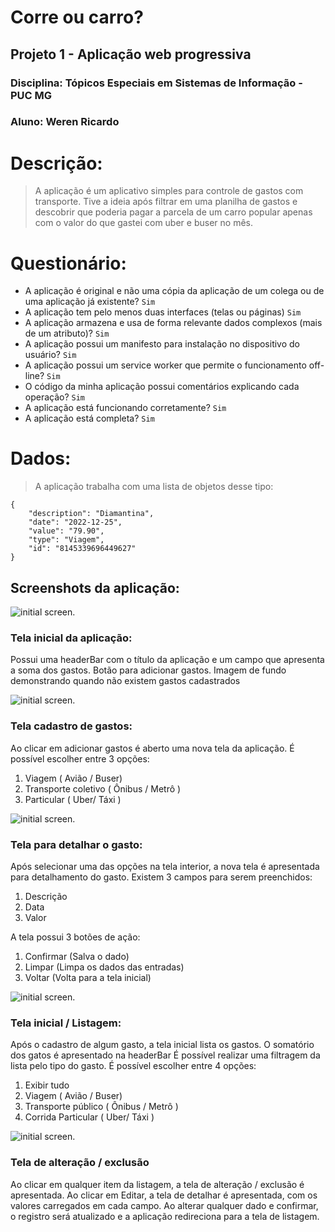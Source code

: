 # **Corre ou carro?**
## Projeto 1 - Aplicação web progressiva
### Disciplina: Tópicos Especiais em Sistemas de Informação - PUC MG
### Aluno: Weren Ricardo

# Descrição: 
> A aplicação é um aplicativo simples para controle de gastos com transporte.
> Tive a ideia após filtrar em uma planilha de gastos e descobrir que poderia pagar a parcela de um carro popular apenas com o valor do que gastei com uber e buser no mês.

# Questionário: 
* A aplicação é original e não uma cópia da aplicação de um colega ou de uma aplicação já existente? `Sim`
* A aplicação tem pelo menos duas interfaces (telas ou páginas)  `Sim`
* A aplicação armazena e usa de forma relevante dados complexos (mais de um atributo)? `Sim`
* A aplicação possui um manifesto para instalação no dispositivo do usuário? `Sim`
* A aplicação possui um service worker que permite o funcionamento off-line? `Sim`
* O código da minha aplicação possui comentários explicando cada operação? `Sim`
* A aplicação está funcionando corretamente? `Sim`
* A aplicação está completa? `Sim`

# Dados:
> A aplicação trabalha com uma lista de objetos desse tipo:
```
{
    "description": "Diamantina",
    "date": "2022-12-25",
    "value": "79.90",
    "type": "Viagem",
    "id": "8145339696449627"
}
``` 

## Screenshots da aplicação:

![initial screen.](/screenshots/01.jpg)
### Tela inicial da aplicação:
Possui uma headerBar com o título da aplicação e um campo que apresenta a soma dos gastos.
Botão para adicionar gastos.
Imagem de fundo demonstrando quando não existem gastos cadastrados

![initial screen.](/screenshots/02.jpg)
### Tela cadastro de gastos:
Ao clicar em adicionar gastos é aberto uma nova tela da aplicação.
É possível escolher entre 3 opções:
 1. Viagem ( Avião / Buser)
 1. Transporte coletivo ( Ônibus / Metrô )
 1. Particular ( Uber/ Táxi )

![initial screen.](/screenshots/03.jpg)
### Tela para detalhar o gasto:
Após selecionar uma das opções na tela interior, a nova tela é apresentada para detalhamento do gasto.
Existem 3 campos para serem preenchidos:
 1. Descrição 
 1. Data
 1. Valor 

A tela possui 3 botões de ação:
 1. Confirmar (Salva o dado)
 1. Limpar (Limpa os dados das entradas)
 3. Voltar (Volta para a tela inicial)

![initial screen.](/screenshots/04.jpg)
### Tela inicial / Listagem:
Após o cadastro de algum gasto, a tela inicial lista os gastos.
O somatório dos gatos é apresentado na headerBar
É possível realizar uma filtragem da lista pelo tipo do gasto.
É possível escolher entre 4 opções:
 1. Exibir tudo
 1. Viagem ( Avião / Buser)
 1. Transporte público ( Ônibus / Metrô )
 1. Corrida Particular ( Uber/ Táxi )

![initial screen.](/screenshots/05.jpg)
### Tela de alteração / exclusão
Ao clicar em qualquer item da listagem, a tela de alteração / exclusão é apresentada.
Ao clicar em Editar, a tela de detalhar é apresentada, com os valores carregados em cada campo.
Ao alterar qualquer dado e confirmar, o registro será atualizado e a aplicação redireciona para a tela de listagem.
  


